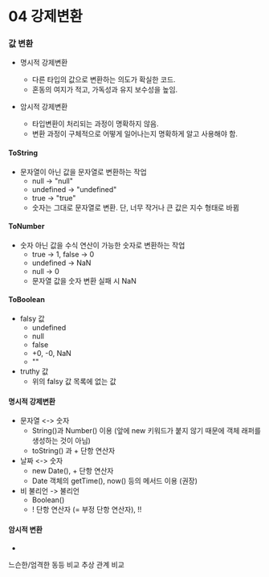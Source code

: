 # 04 강제변환



### 값 변환
* 명시적 강제변환

    - 다른 타입의 값으로 변환하는 의도가 확실한 코드.
    - 혼동의 여지가 적고, 가독성과 유지 보수성을 높임.

* 암시적 강제변환

    - 타입변환이 처리되는 과정이 명확하지 않음.
    - 변환 과정이 구체적으로 어떻게 일어나는지 명확하게 알고 사용해야 함.


#### ToString

- 문자열이 아닌 값을 문자열로 변환하는 작업
    - null -> "null"
    - undefined -> "undefined"
    - true -> "true"
    - 숫자는 그대로 문자열로 변환. 단, 너무 작거나 큰 값은 지수 형태로 바뀜

#### ToNumber

- 숫자 아닌 값을 수식 연산이 가능한 숫자로 변환하는 작업
    - true -> 1, false -> 0
    - undefined -> NaN
    - null -> 0
    - 문자열 값을 숫자 변환 실패 시 NaN

#### ToBoolean

- falsy 값
    - undefined
    - null
    - false
    - +0, -0, NaN
    - ""
- truthy 값
    - 위의 falsy 값 목록에 없는 값

#### 명시적 강제변환
- 문자열 <-> 숫자
    - String()과 Number() 이용 (앞에 new 키워드가 붙지 않기 때문에 객체 래퍼를 생성하는 것이 아님)
    - toString() 과 + 단항 연산자
- 날짜  <-> 숫자
    - new Date(), + 단항 연산자
    - Date 객체의 getTime(), now() 등의 메서드 이용 (권장)
- 비 불리언 -> 불리언
    - Boolean()
    - ! 단항 연산자 (= 부정 단항 연산자), !!
    
#### 암시적 변환
-

느슨한/엄격한 동등 비교
추상 관계 비교
